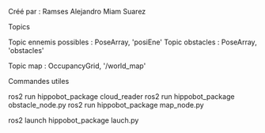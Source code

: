 Créé par : Ramses Alejandro Miam Suarez	

Topics


Topic ennemis possibles : PoseArray, 'posiEne'
Topic obstacles : PoseArray, 'obstacles'

Topic map : OccupancyGrid, '/world_map'

Commandes utiles

ros2 run hippobot_package cloud_reader
ros2 run hippobot_package obstacle_node.py
ros2 run hippobot_package map_node.py

ros2 launch hippobot_package lauch.py
